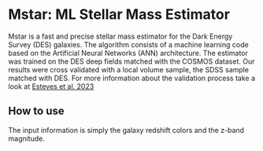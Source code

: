 Mstar: ML Stellar Mass Estimator
=======================================

Mstar is a fast and precise stellar mass estimator for the Dark Energy Survey (DES) galaxies. 
The algorithm consists of a machine learning code based on the Artificial Neural Networks (ANN) architecture. 
The estimator was trained on the DES deep fields matched with the COSMOS dataset.
Our results were cross validated with a local volume sample, the SDSS sample matched with DES.
For more information about the validation process take a look at [Esteves et al. 2023](https://arxiv.org/)

## How to use 

The input information is simply the galaxy redshift colors and the z-band magnitude.


<!-- .. Documentation is

.. Galpro is a novel Python machine learning code based on the Random Forest algorithm for estimating multivariate 
.. posterior probability distributions of galaxy properties (e.g. redshift, stellar mass, star formation rate,
.. metallicity). Documentation for the package is available at `galpro.readthedocs.io <https://galpro.readthedocs.io/>`_.

.. Galpro is hosted on PyPI and can be installed using::

..     pip install galpro


.. .. image:: docs/images/example_plot.png
..    :width: 400

.. Joint redshift - stellar mass posterior PDF
.. (See `Mucesh et al. 2020 <https://arxiv.org/abs/2012.05928>`_). -->